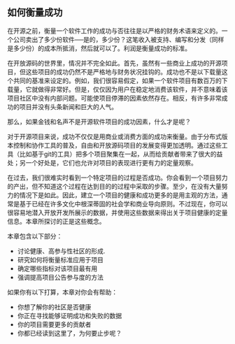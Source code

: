 ## 如何衡量成功

在开源之前，衡量一个软件工作的成功与否往往是以严格的财务术语来定义的。一个公司卖出了多少份软件──是的，多少份？这笔收入被支持、编写和分发（同样是多少份）的成本所抵消，然后就可以了。利润是衡量成功的标准。

在开放源码的世界里，情况并不完全如此。首先，虽然有一些商业上成功的开源项目，但这些项目的成功仍然不是严格地与财务状况挂钩的。成功也不是以下载量这个共同的基准来设定的。例如，我们很容易假定，如果一个软件项目有数百万的下载量，它就做得非常好。但是，仅仅因为用户在稳定地消费该软件，并不意味着该项目社区中没有内部问题。可能使项目停滞的因素依然存在。相反，有许多非常成功的项目并没有头条新闻和巨大的人气。

那么，如果金钱和名声不是开源软件项目的成功因素，什么才是呢？

对于开源项目来说，成功不仅仅是用商业或消费方面的成功来衡量。由于分布式版本控制和协作工具的普及，自由和开放源码项目的发展变得更加透明。通过这些工具（比如基于git的工具）把多个项目聚集在一起，从而给贡献者带来了很大的益处；另一个好处是，它们也允许对项目的表现进行更有力的定量观察。

在过去，我们很难实时看到一个特定项目的过程是否成功。你会看到一个项目努力的产出，但不知道这个过程在达到目的的过程中采取的步骤。至少，在没有大量努力的情况下是如此。因此，建立一个项目的健康和成功更多的是用主观的方法，通常是基于已经在许多文化中根深蒂固的社会学和商业导向原则。不过现在，你可以很容易地潜入开放开发所展示的数据，并使用这些数据来得出关于项目健康的定量信息。本章所探讨的正是这些概念。

本章包含以下部分：

- 讨论健康、高参与性社区的形成.
- 研究如何将衡量标准应用于项目
- 确定哪些指标对该项目最有用
- 强调提高项目公告参与度的方法

如果你有以下打算，本章对你会有帮助：

- 你想了解你的社区是否健康
- 你正在寻找能够证明成功和失败的数据
- 你的项目需要更多的贡献者
- 你都已经读到这里了，为何要止步呢？

